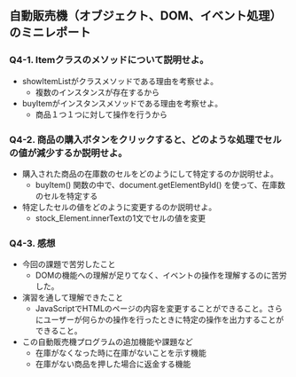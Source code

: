 ## 自動販売機（オブジェクト、DOM、イベント処理）のミニレポート
### Q4-1. Itemクラスのメソッドについて説明せよ。
* showItemListがクラスメソッドである理由を考察せよ。
  * 複数のインスタンスが存在するから
* buyItemがインスタンスメソッドである理由を考察せよ。
  * 商品１つ１つに対して操作を行うから
### Q4-2. 商品の購入ボタンをクリックすると、どのような処理でセルの値が減少するか説明せよ。
* 購入された商品の在庫数のセルをどのようにして特定するのか説明せよ。
  * buyItem() 関数の中で、document.getElementById() を使って、在庫数のセルを特定する
* 特定したセルの値をどのように変更するのか説明せよ。
  * stock_Element.innerTextの1文でセルの値を変更
  
### Q4-3. 感想
* 今回の課題で苦労したこと
  * DOMの機能への理解が足りてなく、イベントの操作を理解するのに苦労した。
* 演習を通して理解できたこと
  * JavaScriptでHTMLのページの内容を変更することができること。さらにユーザーが何らかの操作を行ったときに特定の操作を出力することができること。
* この自動販売機プログラムの追加機能や課題など
  * 在庫がなくなった時に在庫がないことを示す機能
  * 在庫がない商品を押した場合に返金する機能
